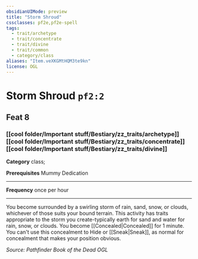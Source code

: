 ```yaml
---
obsidianUIMode: preview
title: "Storm Shroud"
cssclasses: pf2e,pf2e-spell
tags:
  - trait/archetype
  - trait/concentrate
  - trait/divine
  - trait/common
  - category/class
aliases: "Item.veXKGMtHQM3te9kn"
license: OGL
---
```

# Storm Shroud `pf2:2`
## Feat 8
### [[cool folder/Important stuff/Bestiary/zz_traits/archetype]][[cool folder/Important stuff/Bestiary/zz_traits/concentrate]][[cool folder/Important stuff/Bestiary/zz_traits/divine]]

**Category** class; 



**Prerequisites** Mummy Dedication
* * *
**Frequency** once per hour

* * *

You become surrounded by a swirling storm of rain, sand, snow, or clouds, whichever of those suits your bound terrain. This activity has traits appropriate to the storm you create-typically earth for sand and water for rain, snow, or clouds. You become [[Concealed|Concealed]] for 1 minute. You can't use this concealment to Hide or [[Sneak|Sneak]], as normal for concealment that makes your position obvious.

*Source: Pathfinder Book of the Dead*
*OGL*